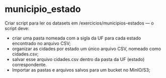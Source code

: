 # municipio_estado

Criar script para ler os datasets em /exercicios/municipios-estados — o script deve:
- criar uma pasta nomeada com a sigla da UF para cada estado encontrado no arquivo CSV;
- organizar as cidades por estado um único arquivo CSV, nomeado como cidades.csv;
- salvar esse arquivo cidades.csv dentro da pasta da UF (estado) correspondente.
- Importar as pastas e arquivos salvos para um bucket no MinIO/S3;

